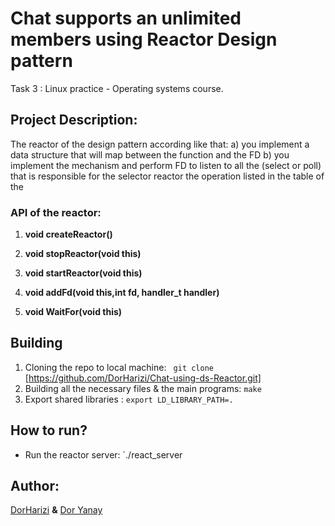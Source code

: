 # Chat supports an unlimited members using Reactor Design pattern </div>
Task 3 : Linux practice - Operating systems course.</div>

## Project Description:</div>
The reactor of the design pattern according like that: </div>
a) you implement a data structure that will map between the function and the FD </div>
b) you implement the mechanism and perform FD to listen to all the (select or poll) that is responsible for the selector </div>
   reactor the operation listed in the table of the </div>

### API of the reactor:</div>

1. **void createReactor()** 
</div>

2. **void stopReactor(void this)** 
</div>

3. **void startReactor(void this)** 
</div>

4. **void addFd(void this,int fd, handler_t handler)** 
</div>

5. **void WaitFor(void this)** 
</div>

## Building</div>
1. Cloning the repo to local machine: ` git clone` [https://github.com/DorHarizi/Chat-using-ds-Reactor.git] </div>
2. Building all the necessary files & the main programs:  `make` </div>
3. Export shared libraries : `export LD_LIBRARY_PATH=.` </div>
</div>

## How to run? </div>
- Run the reactor server: `./react_server </div>

## Author: </div>
[DorHarizi](https://github.com/DorHarizi "DorHarizi") **&** [Dor Yanay](https://github.com/DorYanay "Dor Yanay")</div>
